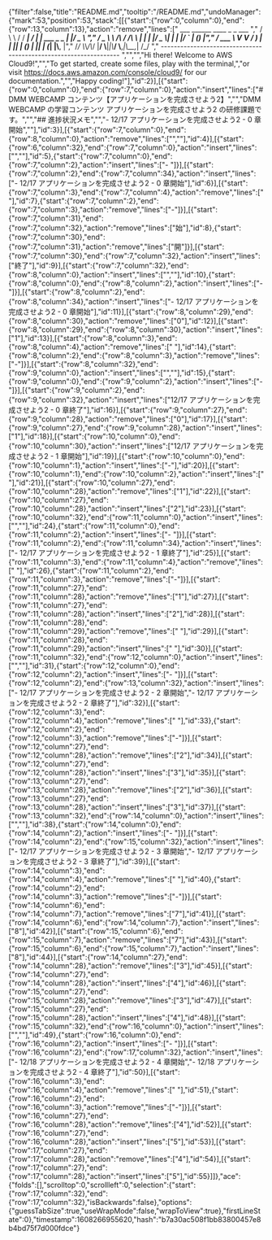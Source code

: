 {"filter":false,"title":"README.md","tooltip":"/README.md","undoManager":{"mark":53,"position":53,"stack":[[{"start":{"row":0,"column":0},"end":{"row":13,"column":13},"action":"remove","lines":["         ___        ______     ____ _                 _  ___  ","        / \\ \\      / / ___|   / ___| | ___  _   _  __| |/ _ \\ ","       / _ \\ \\ /\\ / /\\___ \\  | |   | |/ _ \\| | | |/ _` | (_) |","      / ___ \\ V  V /  ___) | | |___| | (_) | |_| | (_| |\\__, |","     /_/   \\_\\_/\\_/  |____/   \\____|_|\\___/ \\__,_|\\__,_|  /_/ "," ----------------------------------------------------------------- ","","","Hi there! Welcome to AWS Cloud9!","","To get started, create some files, play with the terminal,","or visit https://docs.aws.amazon.com/console/cloud9/ for our documentation.","","Happy coding!"],"id":2}],[{"start":{"row":0,"column":0},"end":{"row":7,"column":0},"action":"insert","lines":["# DMM WEBCAMP コンテンツ【アプリケーションを完成させよう2】","","DMM WEBCAMP の学習コンテンツ アプリケーションを完成させよう2 の研修課題です。","","## 進捗状況メモ","","- 12/17 アプリケーションを完成させよう2 - 0 章開始",""],"id":3}],[{"start":{"row":7,"column":0},"end":{"row":8,"column":0},"action":"remove","lines":["",""],"id":4}],[{"start":{"row":6,"column":32},"end":{"row":7,"column":0},"action":"insert","lines":["",""],"id":5},{"start":{"row":7,"column":0},"end":{"row":7,"column":2},"action":"insert","lines":["- "]}],[{"start":{"row":7,"column":2},"end":{"row":7,"column":34},"action":"insert","lines":["- 12/17 アプリケーションを完成させよう2 - 0 章開始"],"id":6}],[{"start":{"row":7,"column":3},"end":{"row":7,"column":4},"action":"remove","lines":[" "],"id":7},{"start":{"row":7,"column":2},"end":{"row":7,"column":3},"action":"remove","lines":["-"]}],[{"start":{"row":7,"column":31},"end":{"row":7,"column":32},"action":"remove","lines":["始"],"id":8},{"start":{"row":7,"column":30},"end":{"row":7,"column":31},"action":"remove","lines":["開"]}],[{"start":{"row":7,"column":30},"end":{"row":7,"column":32},"action":"insert","lines":["終了"],"id":9}],[{"start":{"row":7,"column":32},"end":{"row":8,"column":0},"action":"insert","lines":["",""],"id":10},{"start":{"row":8,"column":0},"end":{"row":8,"column":2},"action":"insert","lines":["- "]}],[{"start":{"row":8,"column":2},"end":{"row":8,"column":34},"action":"insert","lines":["- 12/17 アプリケーションを完成させよう2 - 0 章開始"],"id":11}],[{"start":{"row":8,"column":29},"end":{"row":8,"column":30},"action":"remove","lines":["0"],"id":12}],[{"start":{"row":8,"column":29},"end":{"row":8,"column":30},"action":"insert","lines":["1"],"id":13}],[{"start":{"row":8,"column":3},"end":{"row":8,"column":4},"action":"remove","lines":[" "],"id":14},{"start":{"row":8,"column":2},"end":{"row":8,"column":3},"action":"remove","lines":["-"]}],[{"start":{"row":8,"column":32},"end":{"row":9,"column":0},"action":"insert","lines":["",""],"id":15},{"start":{"row":9,"column":0},"end":{"row":9,"column":2},"action":"insert","lines":["- "]}],[{"start":{"row":9,"column":2},"end":{"row":9,"column":32},"action":"insert","lines":["12/17 アプリケーションを完成させよう2 - 0 章終了"],"id":16}],[{"start":{"row":9,"column":27},"end":{"row":9,"column":28},"action":"remove","lines":["0"],"id":17}],[{"start":{"row":9,"column":27},"end":{"row":9,"column":28},"action":"insert","lines":["1"],"id":18}],[{"start":{"row":10,"column":0},"end":{"row":10,"column":30},"action":"insert","lines":["12/17 アプリケーションを完成させよう2 - 1 章開始"],"id":19}],[{"start":{"row":10,"column":0},"end":{"row":10,"column":1},"action":"insert","lines":["-"],"id":20}],[{"start":{"row":10,"column":1},"end":{"row":10,"column":2},"action":"insert","lines":[" "],"id":21}],[{"start":{"row":10,"column":27},"end":{"row":10,"column":28},"action":"remove","lines":["1"],"id":22}],[{"start":{"row":10,"column":27},"end":{"row":10,"column":28},"action":"insert","lines":["2"],"id":23}],[{"start":{"row":10,"column":32},"end":{"row":11,"column":0},"action":"insert","lines":["",""],"id":24},{"start":{"row":11,"column":0},"end":{"row":11,"column":2},"action":"insert","lines":["- "]}],[{"start":{"row":11,"column":2},"end":{"row":11,"column":34},"action":"insert","lines":["- 12/17 アプリケーションを完成させよう2 - 1 章終了"],"id":25}],[{"start":{"row":11,"column":3},"end":{"row":11,"column":4},"action":"remove","lines":[" "],"id":26},{"start":{"row":11,"column":2},"end":{"row":11,"column":3},"action":"remove","lines":["-"]}],[{"start":{"row":11,"column":27},"end":{"row":11,"column":28},"action":"remove","lines":["1"],"id":27}],[{"start":{"row":11,"column":27},"end":{"row":11,"column":28},"action":"insert","lines":["2"],"id":28}],[{"start":{"row":11,"column":28},"end":{"row":11,"column":29},"action":"remove","lines":[" "],"id":29}],[{"start":{"row":11,"column":28},"end":{"row":11,"column":29},"action":"insert","lines":[" "],"id":30}],[{"start":{"row":11,"column":32},"end":{"row":12,"column":0},"action":"insert","lines":["",""],"id":31},{"start":{"row":12,"column":0},"end":{"row":12,"column":2},"action":"insert","lines":["- "]}],[{"start":{"row":12,"column":2},"end":{"row":13,"column":32},"action":"insert","lines":["- 12/17 アプリケーションを完成させよう2 - 2 章開始","- 12/17 アプリケーションを完成させよう2 - 2 章終了"],"id":32}],[{"start":{"row":12,"column":3},"end":{"row":12,"column":4},"action":"remove","lines":[" "],"id":33},{"start":{"row":12,"column":2},"end":{"row":12,"column":3},"action":"remove","lines":["-"]}],[{"start":{"row":12,"column":27},"end":{"row":12,"column":28},"action":"remove","lines":["2"],"id":34}],[{"start":{"row":12,"column":27},"end":{"row":12,"column":28},"action":"insert","lines":["3"],"id":35}],[{"start":{"row":13,"column":27},"end":{"row":13,"column":28},"action":"remove","lines":["2"],"id":36}],[{"start":{"row":13,"column":27},"end":{"row":13,"column":28},"action":"insert","lines":["3"],"id":37}],[{"start":{"row":13,"column":32},"end":{"row":14,"column":0},"action":"insert","lines":["",""],"id":38},{"start":{"row":14,"column":0},"end":{"row":14,"column":2},"action":"insert","lines":["- "]}],[{"start":{"row":14,"column":2},"end":{"row":15,"column":32},"action":"insert","lines":["- 12/17 アプリケーションを完成させよう2 - 3 章開始","- 12/17 アプリケーションを完成させよう2 - 3 章終了"],"id":39}],[{"start":{"row":14,"column":3},"end":{"row":14,"column":4},"action":"remove","lines":[" "],"id":40},{"start":{"row":14,"column":2},"end":{"row":14,"column":3},"action":"remove","lines":["-"]}],[{"start":{"row":14,"column":6},"end":{"row":14,"column":7},"action":"remove","lines":["7"],"id":41}],[{"start":{"row":14,"column":6},"end":{"row":14,"column":7},"action":"insert","lines":["8"],"id":42}],[{"start":{"row":15,"column":6},"end":{"row":15,"column":7},"action":"remove","lines":["7"],"id":43}],[{"start":{"row":15,"column":6},"end":{"row":15,"column":7},"action":"insert","lines":["8"],"id":44}],[{"start":{"row":14,"column":27},"end":{"row":14,"column":28},"action":"remove","lines":["3"],"id":45}],[{"start":{"row":14,"column":27},"end":{"row":14,"column":28},"action":"insert","lines":["4"],"id":46}],[{"start":{"row":15,"column":27},"end":{"row":15,"column":28},"action":"remove","lines":["3"],"id":47}],[{"start":{"row":15,"column":27},"end":{"row":15,"column":28},"action":"insert","lines":["4"],"id":48}],[{"start":{"row":15,"column":32},"end":{"row":16,"column":0},"action":"insert","lines":["",""],"id":49},{"start":{"row":16,"column":0},"end":{"row":16,"column":2},"action":"insert","lines":["- "]}],[{"start":{"row":16,"column":2},"end":{"row":17,"column":32},"action":"insert","lines":["- 12/18 アプリケーションを完成させよう2 - 4 章開始","- 12/18 アプリケーションを完成させよう2 - 4 章終了"],"id":50}],[{"start":{"row":16,"column":3},"end":{"row":16,"column":4},"action":"remove","lines":[" "],"id":51},{"start":{"row":16,"column":2},"end":{"row":16,"column":3},"action":"remove","lines":["-"]}],[{"start":{"row":16,"column":27},"end":{"row":16,"column":28},"action":"remove","lines":["4"],"id":52}],[{"start":{"row":16,"column":27},"end":{"row":16,"column":28},"action":"insert","lines":["5"],"id":53}],[{"start":{"row":17,"column":27},"end":{"row":17,"column":28},"action":"remove","lines":["4"],"id":54}],[{"start":{"row":17,"column":27},"end":{"row":17,"column":28},"action":"insert","lines":["5"],"id":55}]]},"ace":{"folds":[],"scrolltop":0,"scrollleft":0,"selection":{"start":{"row":17,"column":32},"end":{"row":17,"column":32},"isBackwards":false},"options":{"guessTabSize":true,"useWrapMode":false,"wrapToView":true},"firstLineState":0},"timestamp":1608266955620,"hash":"b7a30ac508f1bb83800457e8b4bd75f7d000fdce"}